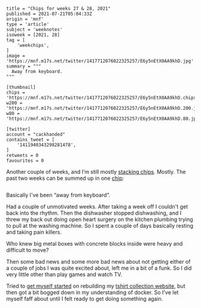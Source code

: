 ```
title = "Chips for weeks 27 & 28, 2021"
published = 2021-07-21T05:04:33Z
origin = 'mnf'
type = 'article'
subject = 'weeknotes'
isoweek = [2021, 28]
tag = [
    'weekchips',
]
image = 'https://mnf.m17s.net/twitter/1417712076022325257/E6y5nEtX0AA9khD.jpg'
summary = """
  Away from keyboard.
"""

[thumbnail]
chips = 'https://mnf.m17s.net/twitter/1417712076022325257/E6y5nEtX0AA9khD.chips.jpg'
w200 = 'https://mnf.m17s.net/twitter/1417712076022325257/E6y5nEtX0AA9khD.200.jpg'
w80 = 'https://mnf.m17s.net/twitter/1417712076022325257/E6y5nEtX0AA9khD.80.jpg'

[twitter]
account = "cackhanded"
contains_tweet = [
    '1411940343298281478',
]
retweets = 0
favourites = 0
```

Another couple of weeks, and I’m still mostly [stacking chips][chips]. Mostly.
The past two weeks can be summed up in one [chip][markers]:

[chips]: /2020/06/19/my-week-in-poker-chips
[markers]: /2020/08/22/my-weekchips-markers

<p class='image'><img src='https://mnf.m17s.net/twitter/1417712076022325257/E6y5nEtX0AA9khD.jpg' alt=''></p>

Basically I've been “away from keyboard”.

Had a couple of unmotivated weeks. After taking a week off I couldn't get back
into the rhythm. Then the dishwasher stopped dishwashing, and I threw my back
out doing open heart surgery on the kitchen plumbing trying to pull at the
washing machine. So I spent a couple of days basically resting and taking pain
killers.

Who knew big metal boxes with concrete blocks inside were heavy and difficult
to move?

Then some bad news and some more bad news about not getting either of a
couple of jobs I was quite excited about, left me in a bit of a funk. So I
did very little other than play games and watch TV.

Tried to [get myself started][st] on rebuilding my [tshirt collection
website][hw], but then got a bit bogged down in my understanding of docker. So
I've let myself faff about until I felt ready to get doing something again.


[st]: https://github.com/norm/hasworn/compare/494485b..3327c37
[hw]: http://norm.hasworn.com
